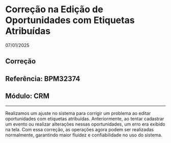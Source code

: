 # Correção na Edição de Oportunidades com Etiquetas Atribuídas
07/01/2025
## Correção
## Referência: BPM32374
## Módulo: CRM
***

Realizamos um ajuste no sistema para corrigir um problema ao editar oportunidades com etiquetas atribuídas. Anteriormente, ao tentar cadastrar um evento ou realizar alterações nessas oportunidades, um erro era exibido na tela. Com essa correção, as operações agora podem ser realizadas normalmente, garantindo maior fluidez e confiabilidade no uso do sistema.